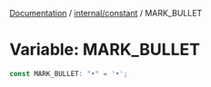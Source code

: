 [Documentation](../../../index.md) / [internal/constant](../index.md) / MARK\_BULLET

# Variable: MARK\_BULLET

```ts
const MARK_BULLET: "•" = '•';
```
